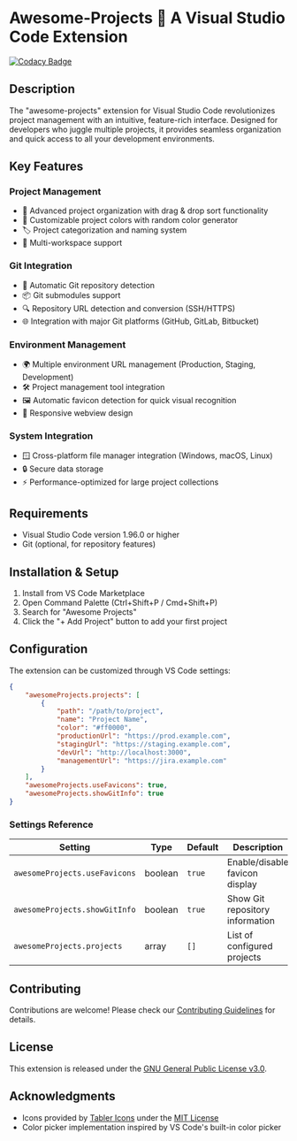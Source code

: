 # Awesome-Projects 🤩 A Visual Studio Code Extension

[![Codacy Badge](https://app.codacy.com/project/badge/Grade/aa3fe284550449ec9088834773d3b1fb)](https://app.codacy.com/gh/dermatz/vscode-ext-awesome-projects/dashboard?utm_source=gh&utm_medium=referral&utm_content=&utm_campaign=Badge_grade)

## Description

The "awesome-projects" extension for Visual Studio Code revolutionizes project management with an intuitive, feature-rich interface. Designed for developers who juggle multiple projects, it provides seamless organization and quick access to all your development environments.

## Key Features

### Project Management
- 📂 Advanced project organization with drag & drop sort functionality
- 🎨 Customizable project colors with random color generator
- 🏷️ Project categorization and naming system
- 🔄 Multi-workspace support

### Git Integration
- 🔗 Automatic Git repository detection
- 📦 Git submodules support
- 🔍 Repository URL detection and conversion (SSH/HTTPS)
- 🌐 Integration with major Git platforms (GitHub, GitLab, Bitbucket)

### Environment Management
- 🌍 Multiple environment URL management (Production, Staging, Development)
- 🛠️ Project management tool integration
- 🖼️ Automatic favicon detection for quick visual recognition
- 📱 Responsive webview design

### System Integration
- 🪟 Cross-platform file manager integration (Windows, macOS, Linux)
- 🔒 Secure data storage
- ⚡ Performance-optimized for large project collections

## Requirements
- Visual Studio Code version 1.96.0 or higher
- Git (optional, for repository features)

## Installation & Setup

1. Install from VS Code Marketplace
2. Open Command Palette (Ctrl+Shift+P / Cmd+Shift+P)
3. Search for "Awesome Projects"
4. Click the "+ Add Project" button to add your first project

## Configuration

The extension can be customized through VS Code settings:

```json
{
    "awesomeProjects.projects": [
        {
            "path": "/path/to/project",
            "name": "Project Name",
            "color": "#ff0000",
            "productionUrl": "https://prod.example.com",
            "stagingUrl": "https://staging.example.com",
            "devUrl": "http://localhost:3000",
            "managementUrl": "https://jira.example.com"
        }
    ],
    "awesomeProjects.useFavicons": true,
    "awesomeProjects.showGitInfo": true
}
```

### Settings Reference

| Setting | Type | Default | Description |
|---------|------|---------|-------------|
| `awesomeProjects.useFavicons` | boolean | `true` | Enable/disable favicon display |
| `awesomeProjects.showGitInfo` | boolean | `true` | Show Git repository information |
| `awesomeProjects.projects` | array | `[]` | List of configured projects |

## Contributing

Contributions are welcome! Please check our [Contributing Guidelines](CONTRIBUTING.md) for details.

## License

This extension is released under the [GNU General Public License v3.0](LICENSE).

## Acknowledgments

- Icons provided by [Tabler Icons](https://tabler.io) under the [MIT License](https://tabler.io/license)
- Color picker implementation inspired by VS Code's built-in color picker
